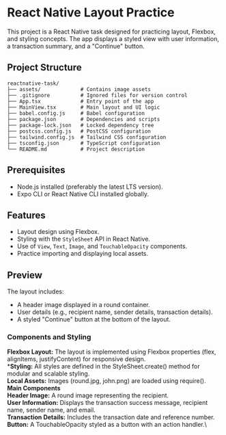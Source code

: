 # React Native Layout Practice

This project is a React Native task designed for practicing layout, Flexbox, and styling concepts. The app displays a styled view with user information, a transaction summary, and a "Continue" button.

## Project Structure
```
reactnative-task/ 
├── assets/             # Contains image assets 
├── .gitignore          # Ignored files for version control 
├── App.tsx             # Entry point of the app 
├── MainView.tsx        # Main layout and UI logic 
├── babel.config.js     # Babel configuration 
├── package.json        # Dependencies and scripts 
├── package-lock.json   # Locked dependency tree 
├── postcss.config.js   # PostCSS configuration 
├── tailwind.config.js  # Tailwind CSS configuration 
├── tsconfig.json       # TypeScript configuration 
└── README.md           # Project description
```

## Prerequisites

- Node.js installed (preferably the latest LTS version).
- Expo CLI or React Native CLI installed globally.

## Features

- Layout design using Flexbox.
- Styling with the `StyleSheet` API in React Native.
- Use of `View`, `Text`, `Image`, and `TouchableOpacity` components.
- Practice importing and displaying local assets.

## Preview

The layout includes:
- A header image displayed in a round container.
- User details (e.g., recipient name, sender details, transaction details).
- A styled "Continue" button at the bottom of the layout.

### Components and Styling

**Flexbox Layout:** The layout is implemented using Flexbox properties (flex, alignItems, justifyContent) for responsive design.\
***Styling:** All styles are defined in the StyleSheet.create() method for modular and scalable styling.\
**Local Assets:** Images (round.jpg, john.png) are loaded using require().\
**Main Components**\
**Header Image:** A round image representing the recipient.\
**User Information:** Displays the transaction success message, recipient name, sender name, and email.\
**Transaction Details:** Includes the transaction date and reference number.\
**Button:** A TouchableOpacity styled as a button with an action handler.\